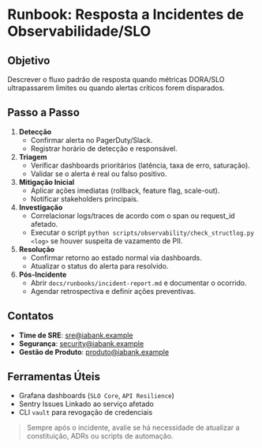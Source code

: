 # Runbook: Resposta a Incidentes de Observabilidade/SLO

## Objetivo
Descrever o fluxo padrão de resposta quando métricas DORA/SLO ultrapassarem limites ou quando alertas críticos forem disparados.

## Passo a Passo
1. **Detecção**
   - Confirmar alerta no PagerDuty/Slack.
   - Registrar horário de detecção e responsável.
2. **Triagem**
   - Verificar dashboards prioritários (latência, taxa de erro, saturação).
   - Validar se o alerta é real ou falso positivo.
3. **Mitigação Inicial**
   - Aplicar ações imediatas (rollback, feature flag, scale-out).
   - Notificar stakeholders principais.
4. **Investigação**
   - Correlacionar logs/traces de acordo com o span ou request_id afetado.
   - Executar o script `python scripts/observability/check_structlog.py <log>` se houver suspeita de vazamento de PII.
5. **Resolução**
   - Confirmar retorno ao estado normal via dashboards.
   - Atualizar o status do alerta para resolvido.
6. **Pós-Incidente**
   - Abrir `docs/runbooks/incident-report.md` e documentar o ocorrido.
   - Agendar retrospectiva e definir ações preventivas.

## Contatos
- **Time de SRE**: sre@iabank.example
- **Segurança**: security@iabank.example
- **Gestão de Produto**: produto@iabank.example

## Ferramentas Úteis
- Grafana dashboards (`SLO Core`, `API Resilience`)
- Sentry Issues Linkado ao serviço afetado
- CLI `vault` para revogação de credenciais

> Sempre após o incidente, avalie se há necessidade de atualizar a constituição, ADRs ou scripts de automação.
